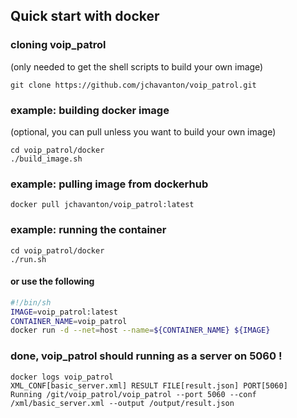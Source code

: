 ## Quick start with docker

### cloning voip_patrol
(only needed to get the shell scripts to build your own image)
```
git clone https://github.com/jchavanton/voip_patrol.git
```

### example: building docker image
(optional, you can pull unless you want to build your own image)
```
cd voip_patrol/docker
./build_image.sh
```

### example: pulling image from dockerhub
```
docker pull jchavanton/voip_patrol:latest
```

### example: running the container
```
cd voip_patrol/docker
./run.sh
```
#### or use the following
```bash
#!/bin/sh
IMAGE=voip_patrol:latest
CONTAINER_NAME=voip_patrol
docker run -d --net=host --name=${CONTAINER_NAME} ${IMAGE}
```

### done, voip_patrol should running as a server on 5060 !
```
docker logs voip_patrol
XML_CONF[basic_server.xml] RESULT FILE[result.json] PORT[5060]
Running /git/voip_patrol/voip_patrol --port 5060 --conf /xml/basic_server.xml --output /output/result.json
```
